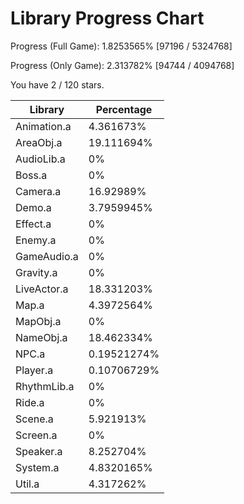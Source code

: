 # Library Progress Chart
Progress (Full Game): 1.8253565% [97196 / 5324768]

Progress (Only Game): 2.313782% [94744 / 4094768]

You have 2 / 120 stars.



| Library | Percentage |
| ------------- | ------------- |
| Animation.a | 4.361673% |
| AreaObj.a | 19.111694% |
| AudioLib.a | 0% |
| Boss.a | 0% |
| Camera.a | 16.92989% |
| Demo.a | 3.7959945% |
| Effect.a | 0% |
| Enemy.a | 0% |
| GameAudio.a | 0% |
| Gravity.a | 0% |
| LiveActor.a | 18.331203% |
| Map.a | 4.3972564% |
| MapObj.a | 0% |
| NameObj.a | 18.462334% |
| NPC.a | 0.19521274% |
| Player.a | 0.10706729% |
| RhythmLib.a | 0% |
| Ride.a | 0% |
| Scene.a | 5.921913% |
| Screen.a | 0% |
| Speaker.a | 8.252704% |
| System.a | 4.8320165% |
| Util.a | 4.317262% |
